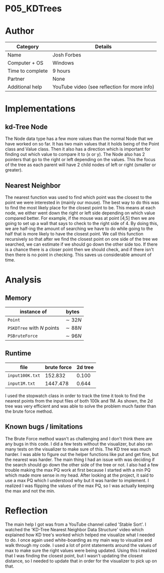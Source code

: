 <meta charset="utf-8" lang="en">  <!-- this line allows UTF-8 characters in the .html file -->

**P05_KDTrees**
==============


Author
=============


| Category          | Details                                            |
|-------------------|----------------------------------------------------|
| Name              | Josh Forbes                                        |
| Computer + OS     | Windows                                            |
| Time to complete  | 9 hours                                            |
| Partner           | None                                               |
| Additional help   | YouTube video (see reflection for more info)      |

                          





Implementations
===================

kd-Tree Node
--------------

<!--
Describe the `Node` data type you used to implement the 2d tree data structure.
-->

The Node data type has a few more values than the normal Node that we have worked on so far. It has two main values that it
holds being of the Point class and Value class. Then it also has a direction which is important for finding out which value
to compare it to (x or y). The Node also has 2 pointers that go to the right or left depending on the values. This the focus
of the tree as each parent will have 2 child nodes of left or right (smaller or greater).

Nearest Neighbor
------------------

<!--
Describe your method for nearest neighbor search in a kd tree.
-->

The nearest function was used to find which point was the closest to the point we were interested in (mainly our mouse).
The best way to do this was to find the most likely place for the closest point to be. This means at each node, we either
went down the right or left side depending on which value compared better. For example, if the mouse was at point [4,5] then
we are going to set up a wall that says to check to the right side of 4. By doing this, we are half-ing the amount of searching
we have to do while going to the half that is more likely to have the closest point. We call this function recursively so that after
we find the closest point on one side of the tree we searched, we can estimate if we should go down the other side too. If
there is a chance there is a closer point then we should check, and if there isn't then there is no point in checking. This
saves us considerable amount of time.



Analysis
===============


Memory
-------

<!--
Using the 64-bit memory cost model from the textbook and lecture, give the total memory usage in bytes of your 2d tree data structure as a function of the number of points $N$.
Use tilde notation to simplify your answer (i.e., keep the leading coefficient and discard lower-order terms).
Include the memory for all referenced objects (including `Node` and `Point` objects) except for `Value` objects (because the type is unknown and the object is owned by the client).
Also, include the memory for all referenced objects, including any references to the `Direction` enum.
-->

instance of                | bytes
---------------------------|---------
`Point`                    | $\sim 32N$
`PSKDTree` with $N$ points | $\sim 88N$
`PSBruteForce`             | $\sim 96N$


Runtime
--------

<!--
How many nearest neighbor calculations can your brute-force implementation perform per second for `input100K.txt` (100,000 points) and `input1M.txt` (1 million points), where the query points are random points in the unit square?
Explain how you determined the operations per second.
(Do not count the time to read in the points from file or to build the data structure.)

Repeat the questions above with the 2d tree implementation.
--->

file            | brute force | 2d tree
----------------|-------------|---------
`input100K.txt` | $152.832$   | $0.100$
`input1M.txt`   | $1447.478$  | $0.644$

I used the stopwatch class in order to track the time it took to find the nearest points from the input files of both 100k and 1M.
As shown, the 2d tree was very efficient and was able to solve the problem much faster than the brute force method.


Known bugs / limitations
-------------------------

<!--
What bugs or limitations were troublesome?
What bugs or limitations still remain?
Are these bugs or limitations a problem in your implementation, algorithm, or something else?
How do you know that you did not miss a bug?
What additional tests did you run to ensure that your implementations are correct?
-->

<!-- ... -->

The Brute Force method wasn't as challenging and I don't think there are any bugs in this code. I did a few tests without the
visualizer, but also ran many tests on the visualizer to make sure of this. The KD tree was much harder. I was able to figure
out the helper functions like put and get fine, but the nearest was harder. The main thing I had an issue with was deciding if the
search should go down the other side of the tree or not. I also had a few trouble making the max PQ work at first because I started
with a min PQ which made more sense in my head. After looking at the project, it said to use a max PQ which I understood why
but it was harder to implement. I realized I was flipping the values of the max PQ, so I was actually keeping the max and not the min.


Reflection
===========

<!--
Describe whatever help (if any) that you received.
Don't include readings, lectures, but do include any help from people (including course staff, lab TAs, classmates, and friends) and attribute them by name.
How did you discuss the problem with others? (ex: white-board algorithms, looking over code for bugs, looking at print out results, etc.)
-->

<!-- ... -->

The main help I got was from a YouTube channel called 'Stable Sort'. I watched the 'KD-Tree Nearest Neighbor Data Structure' video
which explained how KD tree's worked which helped me visualize what I needed to do. I once again used white-boarding as my main
way to visualize and walk through my code. I used a lot of print statements around the values of max to make sure the right values
were being updated. Using this I realized that I was finding the closest point, but I wasn't updating the closest distance, so
I needed to update that in order for the visualizer to pick up on that. 

